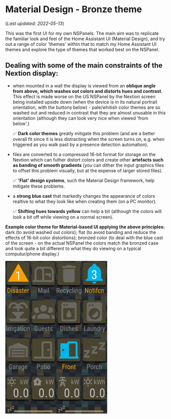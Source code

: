 # Material Design - Bronze theme

(_Last updated: 2022-05-13_)

This was the first UI for my own NSPanels.  The main aim was to replicate the familiar look and feel of the Home Assistant UI (Material Design), and try out a range of color 'themes' within that to match my Home Assistant UI themes and explore the type of themes that worked best on the NSPanel.

## Dealing with some of the main constraints of the Nextion display:

* when mounted in a wall the display is viewed from an **oblique angle from above, which washes out colors and distorts hues and contrast**.  This effect is made worse on the US NSPanel by the Nextion screen being installed upside down (when the device is in its natural portrait orientation, with the buttons below) - pale/whitish color themes are so washed out and reduced in contrast that they are almost unusable in this orientation (although they can look very nice when viewed 'from below'.)

  :white_check_mark: **Dark color themes** greatly mitigate this problem (and are a better overall fit since it is less distracting when the screen turns on, e.g. when triggered as you walk past by a presence detection automation).
  
* files are converted to a compressed 16-bit format for storage on the Nextion which can futher distort colors and create other **artefacts such as banding of smooth gradients** (you can dither the input graphics files to offset this problem visually, but at the expense of larger stored files).

  :white_check_mark: **'Flat' design systems**, such the Material Design framework, help mitigate these problems.
  
* a **strong blue cast** that markedly changes the appearance of colors realtive to what they look like when creating them (on a PC monitor).

  :white_check_mark: **Shifting hues towards yellow** can help a bit (although the colors will look a bit off while viewing on a normal screen).
  
  
**Example color theme for Material-based UI applying the above principles:** dark (to avoid washed out colors); flat (to avoid banding and reduce the effects of 16-bit color distortions); bronzed color (to deal with the blue cast of the screen - on the actual NSPanel the colors match the bronzed case and look quite a bit different to what they do viewing on a typical computur/phone display.)

![Screenshot exampe](/UI_Design/Material_Bronze/NextionHandler_Usage_Example.gif)
